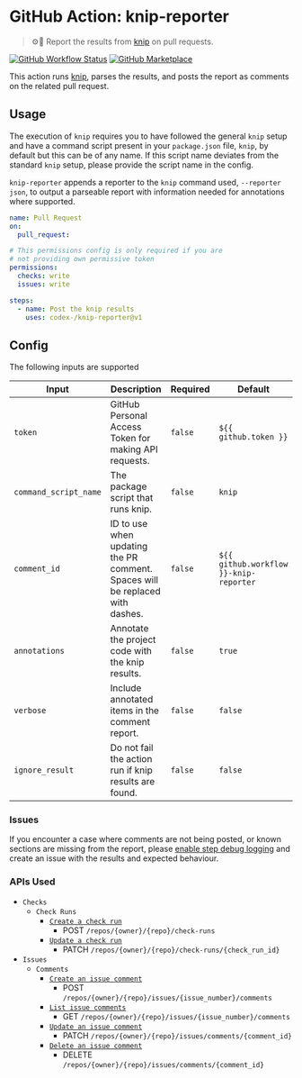 # GitHub Action: knip-reporter

> ⚙️📄 Report the results from [knip](https://github.com/webpro/knip) on pull requests.

[![GitHub Workflow Status](https://img.shields.io/github/actions/workflow/status/codex-/knip-reporter/ci.yml?style=flat-square)](https://github.com/Codex-/knip-reporter/actions/workflows/ci.yml) [![GitHub Marketplace](https://img.shields.io/badge/Marketplace-knip–reporter-blue?style=flat-square&logo=github&link=https%3A%2F%2Fgithub.com%2Fmarketplace%2Factions%2Fawait-remote-run)](https://github.com/marketplace/actions/knip-reporter)

This action runs [knip](https://github.com/webpro/knip), parses the results, and posts the report as comments on the related pull request.

## Usage

The execution of `knip` requires you to have followed the general `knip` setup and have a command script present in your `package.json` file, `knip`, by default but this can be of any name. If this script name deviates from the standard `knip` setup, please provide the script name in the config.

`knip-reporter` appends a reporter to the `knip` command used, `--reporter json`, to output a parseable report with information needed for annotations where supported.

```yaml
name: Pull Request
on:
  pull_request:

# This permissions config is only required if you are
# not providing own permissive token
permissions:
  checks: write
  issues: write

steps:
  - name: Post the knip results
    uses: codex-/knip-reporter@v1
```

## Config

The following inputs are supported

| Input                 | Description                                                                  | Required | Default                                |
| --------------------- | ---------------------------------------------------------------------------- | -------- | -------------------------------------- |
| `token`               | GitHub Personal Access Token for making API requests.                        | `false`  | `${{ github.token }}`                  |
| `command_script_name` | The package script that runs knip.                                           | `false`  | `knip`                                 |
| `comment_id`          | ID to use when updating the PR comment. Spaces will be replaced with dashes. | `false`  | `${{ github.workflow }}-knip-reporter` |
| `annotations`         | Annotate the project code with the knip results.                             | `false`  | `true`                                 |
| `verbose`             | Include annotated items in the comment report.                               | `false`  | `false`                                |
| `ignore_result`       | Do not fail the action run if knip results are found.                        | `false`  | `false`                                |

### Issues

If you encounter a case where comments are not being posted, or known sections are missing from the report, please [enable step debug logging](https://docs.github.com/en/actions/monitoring-and-troubleshooting-workflows/enabling-debug-logging#enabling-step-debug-logging) and create an issue with the results and expected behaviour.

### APIs Used

- `Checks`
  - `Check Runs`
    - [`Create a check run`](https://docs.github.com/en/rest/checks/runs#create-a-check-run)
      - POST `/repos/{owner}/{repo}/check-runs`
    - [`Update a check run`](https://docs.github.com/en/rest/checks/runs#update-a-check-run)
      - PATCH `/repos/{owner}/{repo}/check-runs/{check_run_id}`
- `Issues`
  - `Comments`
    - [`Create an issue comment`](https://docs.github.com/en/rest/issues/comments#create-an-issue-comment)
      - POST `/repos/{owner}/{repo}/issues/{issue_number}/comments`
    - [`List issue comments`](https://docs.github.com/en/rest/issues/comments#list-issue-comments)
      - GET `/repos/{owner}/{repo}/issues/{issue_number}/comments`
    - [`Update an issue comment`](https://docs.github.com/en/rest/issues/comments#update-an-issue-comment)
      - PATCH `/repos/{owner}/{repo}/issues/comments/{comment_id}`
    - [`Delete an issue comment`](https://docs.github.com/en/rest/issues/comments#delete-an-issue-comment)
      - DELETE `/repos/{owner}/{repo}/issues/comments/{comment_id}`
